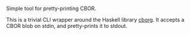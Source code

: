 Simple tool for pretty-printing CBOR.

This is a trivial CLI wrapper around the Haskell library [cborg][1]. It
accepts a CBOR blob on stdin, and pretty-prints it to stdout.

[1]: https://hackage.haskell.org/package/cborg-0.2.0.0/docs/Codec-CBOR-Pretty.html

